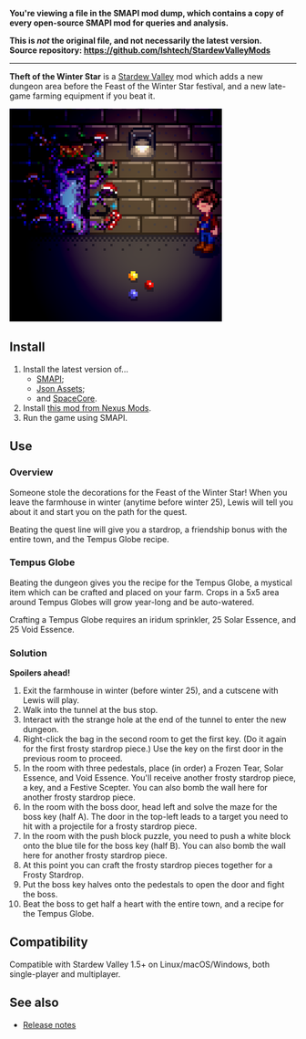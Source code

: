 **You're viewing a file in the SMAPI mod dump, which contains a copy of every open-source SMAPI mod
for queries and analysis.**

**This is _not_ the original file, and not necessarily the latest version.**  
**Source repository: https://github.com/lshtech/StardewValleyMods**

----

**Theft of the Winter Star** is a [Stardew Valley](http://stardewvalley.net/) mod which adds a new
dungeon area before the Feast of the Winter Star festival, and a new late-game farming equipment if
you beat it.

![](screenshot.png)

## Install
1. Install the latest version of...
   * [SMAPI](https://smapi.io);
   * [Json Assets](https://www.nexusmods.com/stardewvalley/mods/1720);
   * and [SpaceCore](https://www.nexusmods.com/stardewvalley/mods/1348).
2. Install [this mod from Nexus Mods](http://www.nexusmods.com/stardewvalley/mods/5062).
3. Run the game using SMAPI.

## Use
### Overview
Someone stole the decorations for the Feast of the Winter Star! When you leave the farmhouse in
winter (anytime before winter 25), Lewis will tell you about it and start you on the path for the
quest.

Beating the quest line will give you a stardrop, a friendship bonus with the entire town, and the
Tempus Globe recipe.

### Tempus Globe
Beating the dungeon gives you the recipe for the Tempus Globe, a mystical item which can be crafted
and placed on your farm. Crops in a 5x5 area around Tempus Globes will grow year-long and be
auto-watered.

Crafting a Tempus Globe requires an iridum sprinkler, 25 Solar Essence, and 25 Void Essence.

### Solution
**Spoilers ahead!**

1. Exit the farmhouse in winter (before winter 25), and a cutscene with Lewis will play.
2. Walk into the tunnel at the bus stop.
3. Interact with the strange hole at the end of the tunnel to enter the new dungeon.
4. Right-click the bag in the second room to get the first key. (Do it again for the first frosty
   stardrop piece.) Use the key on the first door in the previous room to proceed.
5. In the room with three pedestals, place (in order) a Frozen Tear, Solar Essence, and Void
   Essence. You'll receive another frosty stardrop piece, a key, and a Festive Scepter. You can
   also bomb the wall here for another frosty stardrop piece.
6. In the room with the boss door, head left and solve the maze for the boss key (half A). The door
   in the top-left leads to a target you need to hit with a projectile for a frosty stardrop piece.
7. In the room with the push block puzzle, you need to push a white block onto the blue tile for
   the boss key (half B). You can also bomb the wall here for another frosty stardrop piece.
8. At this point you can craft the frosty stardrop pieces together for a Frosty Stardrop.
9. Put the boss key halves onto the pedestals to open the door and fight the boss.
10. Beat the boss to get half a heart with the entire town, and a recipe for the Tempus Globe.

## Compatibility
Compatible with Stardew Valley 1.5+ on Linux/macOS/Windows, both single-player and multiplayer.

## See also
* [Release notes](release-notes.md)
